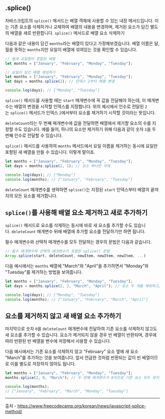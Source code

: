 ## .splice()

자바스크립트의 `splice()` 메서드는 배열 객체에 사용할 수 있는 내장 메서드입니다. 이는 기존 요소를 삭제하거나 교체하여 배열의 내용을 변경하며, 제거된 요소가 담긴 별도의 배열을 새로 반환합니다.
 `splice()` 메서드로 배열 요소 삭제하기

다음과 같은 내용이 담긴 `months`라는 배열이 있다고 가정해보겠습니다. 배열 이름은 달, 월을 뜻하는 `months`지만 요일이 배열에 섞여있는 것을 확인할 수 있습니다.


```js
// 월과 요일명이 혼합된 배열
let months = ["January", "February", "Monday", "Tuesday"];
```

```js
// 요일이 담긴 배열 생성하기 
let months = ["January", "February", "Monday", "Tuesday"];
let days = months.splice(2); // 인덱스 2부터 배열 변경

console.log(days); // ["Monday", "Tuesday"]
```


`splice()` 메서드를 사용할 때는 `start` 매개변수에 꼭 값을 전달해야 하는데, 이 매개변수는 배열의 변경을 시작할 인덱스를 지정합니다. 위의 예시에서 인수로 전달된 `2`는 `splice()` 메서드가 인덱스 `2`에서부터 요소를 제거하기 시작할 것이라는 뜻입니다.

`deleteCount`라는 두 번째 매개변수에 값을 전달하면 배열에서 제거할 요소의 수를 지정할 수도 있습니다. 예를 들어, 하나의 요소만 제거하기 위해 다음과 같이 숫자 `1`을 두 번째 인수로 전달할 수 있습니다. 



`splice()` 메서드를 사용하여 `months` 메서드에서 요일 이름을 제거하는 동시에 요일만 포함된 새 배열을 만들 수 있습니다. 이렇게 말이죠.

```js
let months = ["January", "February", "Monday", "Tuesday"];
let days = months.splice(2, 1); // 요소 하나만 삭제

console.log(days); // ["Monday"]
console.log(months); // ["January", "February", "Tuesday"]
```

`deleteCount` 매개변수를 생략하면 `splice()`는 지정된 `start` 인덱스부터 배열의 끝까지의 모든 요소를 제거합니다.

## `splice()`를 사용해 배열 요소 제거하고 새로 추가하기

`splice()` 메서드로 요소를 삭제하는 동시에 바로 새 요소를 추가할 수도 있습니다. `deleteCount` 매개변수 뒤에 배열에 추가할 요소를 전달하기만 하면 됩니다.

필수 매개변수와 선택적 매개변수를 모두 전달하는 경우의 문법은 다음과 같습니다.

```js
// 필수 매개변수와 선택적 매개변수가 포함된 splice() 문법 
Array.splice(start, deleteCount, newItem, newItem, newItem, ...)
```

다음 예시에서는 `months` 배열에 "March"와 "April"을 추가하면서 "Monday"와 "Tuesday"를 제거하는 방법을 보여줍니다.

```js
let months = ["January", "February", "Monday", "Tuesday"];
let days = months.splice(2, 2, "March", "April"); // 요소 두 개를 제외하고, 다른 요소를 추가

console.log(days); // ["Monday", "Tuesday"]
console.log(months); // ["January", "February", "March", "April"]
```

## 요소를 제거하지 않고 새 배열 요소 추가하기

마지막으로 숫자 `0`을 `deleteCount` 매개변수에 전달하여 기존 요소를 삭제하지 않고도 새 요소를 추가할 수 있습니다. 요소가 제거되지 않을 경우 빈 배열이 반환되며, 경우에 따라 반환된 빈 배열을 변수에 저장해서 사용할 수 있습니다.

다음 예시에서는 기존 요소를 삭제하지 않고 "February" 요소 옆에 새 요소 "March"를 추가하는 것을 보여줍니다. 앞서 언급한 것처럼 반환되는 값이 빈 배열이므로 이를 별도로 저장하지 않아도 됩니다.

```js
let months = ["January", "February", "Monday", "Tuesday"];
months.splice(2, 0, "March"); // 두 번째 매개변수가 0이므로 기존 요소 모두 유지

console.log(months); 
// ["January", "February", "March", "Monday", "Tuesday"]
```

---
출처 - https://www.freecodecamp.org/korean/news/javascript-splice-method/